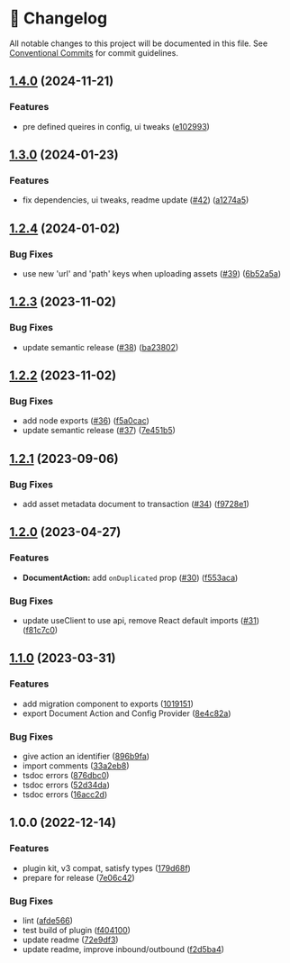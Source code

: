 <!-- markdownlint-disable --><!-- textlint-disable -->

# 📓 Changelog

All notable changes to this project will be documented in this file. See
[Conventional Commits](https://conventionalcommits.org) for commit guidelines.

## [1.4.0](https://github.com/sanity-io/cross-dataset-duplicator/compare/v1.3.0...v1.4.0) (2024-11-21)

### Features

- pre defined queires in config, ui tweaks ([e102993](https://github.com/sanity-io/cross-dataset-duplicator/commit/e102993a016b5b5b8a3c0a9c945f10e266c495ff))

## [1.3.0](https://github.com/sanity-io/cross-dataset-duplicator/compare/v1.2.4...v1.3.0) (2024-01-23)

### Features

- fix dependencies, ui tweaks, readme update ([#42](https://github.com/sanity-io/cross-dataset-duplicator/issues/42)) ([a1274a5](https://github.com/sanity-io/cross-dataset-duplicator/commit/a1274a5a53fea3ad2ab859f8f4203cb712ad933b))

## [1.2.4](https://github.com/sanity-io/cross-dataset-duplicator/compare/v1.2.3...v1.2.4) (2024-01-02)

### Bug Fixes

- use new 'url' and 'path' keys when uploading assets ([#39](https://github.com/sanity-io/cross-dataset-duplicator/issues/39)) ([6b52a5a](https://github.com/sanity-io/cross-dataset-duplicator/commit/6b52a5a20981449918095d1c88fd6ce965bd0383))

## [1.2.3](https://github.com/sanity-io/cross-dataset-duplicator/compare/v1.2.2...v1.2.3) (2023-11-02)

### Bug Fixes

- update semantic release ([#38](https://github.com/sanity-io/cross-dataset-duplicator/issues/38)) ([ba23802](https://github.com/sanity-io/cross-dataset-duplicator/commit/ba23802f438a150664c3e7f26d2c2d3e91d75ad7))

## [1.2.2](https://github.com/sanity-io/cross-dataset-duplicator/compare/v1.2.1...v1.2.2) (2023-11-02)

### Bug Fixes

- add node exports ([#36](https://github.com/sanity-io/cross-dataset-duplicator/issues/36)) ([f5a0cac](https://github.com/sanity-io/cross-dataset-duplicator/commit/f5a0cac06f89e0c40e542f8b151a8ec6ea37f253))
- update semantic release ([#37](https://github.com/sanity-io/cross-dataset-duplicator/issues/37)) ([7e451b5](https://github.com/sanity-io/cross-dataset-duplicator/commit/7e451b52e7a08587d9751abc7d9a1e6a1a2187ef))

## [1.2.1](https://github.com/sanity-io/cross-dataset-duplicator/compare/v1.2.0...v1.2.1) (2023-09-06)

### Bug Fixes

- add asset metadata document to transaction ([#34](https://github.com/sanity-io/cross-dataset-duplicator/issues/34)) ([f9728e1](https://github.com/sanity-io/cross-dataset-duplicator/commit/f9728e138c3614a33a2ed6531cd0bd82e4ffae9e))

## [1.2.0](https://github.com/sanity-io/cross-dataset-duplicator/compare/v1.1.0...v1.2.0) (2023-04-27)

### Features

- **DocumentAction:** add `onDuplicated` prop ([#30](https://github.com/sanity-io/cross-dataset-duplicator/issues/30)) ([f553aca](https://github.com/sanity-io/cross-dataset-duplicator/commit/f553aca7ef35e2ec54f2f62e7f9e46c9067f6e29))

### Bug Fixes

- update useClient to use api, remove React default imports ([#31](https://github.com/sanity-io/cross-dataset-duplicator/issues/31)) ([f81c7c0](https://github.com/sanity-io/cross-dataset-duplicator/commit/f81c7c0eb48e67f9a840a83f96075716dd8f60df))

## [1.1.0](https://github.com/sanity-io/cross-dataset-duplicator/compare/v1.0.0...v1.1.0) (2023-03-31)

### Features

- add migration component to exports ([1019151](https://github.com/sanity-io/cross-dataset-duplicator/commit/10191513643a22f02d0517c009a7b5084eb030d0))
- export Document Action and Config Provider ([8e4c82a](https://github.com/sanity-io/cross-dataset-duplicator/commit/8e4c82a388e49c4da47c8908c898cb514325cdda))

### Bug Fixes

- give action an identifier ([896b9fa](https://github.com/sanity-io/cross-dataset-duplicator/commit/896b9fa2f3cbcfc207732cacb0255bc1534ad913))
- import comments ([33a2eb8](https://github.com/sanity-io/cross-dataset-duplicator/commit/33a2eb8a64d093eae9e9719d457c1d81b704a100))
- tsdoc errors ([876dbc0](https://github.com/sanity-io/cross-dataset-duplicator/commit/876dbc00c46c21d15992651af6760177f04acb99))
- tsdoc errors ([52d34da](https://github.com/sanity-io/cross-dataset-duplicator/commit/52d34da5f9bcbce79595c0c24d79935a98fddc27))
- tsdoc errors ([16acc2d](https://github.com/sanity-io/cross-dataset-duplicator/commit/16acc2d2f39434b8aa9a854dfcc038e2e3a7af0c))

## 1.0.0 (2022-12-14)

### Features

- plugin kit, v3 compat, satisfy types ([179d68f](https://github.com/sanity-io/cross-dataset-duplicator/commit/179d68fe6cc1cb23a993407e5e3266b798c89143))
- prepare for release ([7e06c42](https://github.com/sanity-io/cross-dataset-duplicator/commit/7e06c42e0735179ea43117ac797df2aa3625f63b))

### Bug Fixes

- lint ([afde566](https://github.com/sanity-io/cross-dataset-duplicator/commit/afde566b988a56ce6f3a2a287db4544f08dd91d8))
- test build of plugin ([f404100](https://github.com/sanity-io/cross-dataset-duplicator/commit/f404100d9f11ea235b634f079985e972b2936dac))
- update readme ([72e9df3](https://github.com/sanity-io/cross-dataset-duplicator/commit/72e9df322c392f61b6a417f8a81ab94bc29d5fb5))
- update readme, improve inbound/outbound ([f2d5ba4](https://github.com/sanity-io/cross-dataset-duplicator/commit/f2d5ba490af3f48837da74529a967e444fbafdc2))
